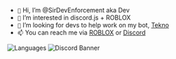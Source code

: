  - `👋` Hi, I’m @SirDevEnforcement aka Dev
 - `👀` I’m interested in discord.js + ROBLOX
 - `💞️` I’m looking for devs to help work on my bot, [Tekno](https://github.com/SirDevEnforcement/TeknoOfficial)
 - `📫` You can reach me via [ROBLOX](https://www.roblox.com/users/1274149672/profile) or [Discord](https://discord.gg/8qnMgRUuHJ)

![Languages](https://github-readme-stats.vercel.app/api/top-langs/?username=SirDevEnforcement&theme=tokyonight&hide=batchfile)
![Discord Banner](https://discord.c99.nl/widget/theme-1/815878862075985971.png)

